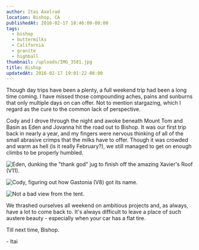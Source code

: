 ```yaml
---
author: Itai Axelrad
location: Bishop, CA
publishedAt: 2016-02-17 18:46:00-08:00
tags:
  - bishop
  - buttermilks
  - California
  - granite
  - highball
thumbnail: /uploads/IMG_3581.jpg
title: Bishop
updatedAt: 2016-02-17 19:01:22-08:00
---
```


Though day trips have been a plenty, a full weekend trip had been a long time coming. I have missed those compounding aches, pains and sunburns that only multiple days on can offer. Not to mention stargazing, which I regard as the cure to the common lack of perspective.

Cody and I drove through the night and awoke beneath Mount Tom and Basin as Eden and Jovanna hit the road out to Bishop. It was our first trip back in nearly a year, and my fingers were nervous thinking of all of the small abrasive crimps that the milks have to offer. Though it was crowded and warm as hell (is it really February?), we still managed to get on enough climbs to be properly humbled.

![Eden, dunking the "thank god" jug to finish off the amazing Xavier's Roof (V11).](/uploads/IMG_3581.jpg)

![Cody, figuring out how Gastonia (V8) got its name.](/uploads/IMG_3607.jpg)

![Not a bad view from the tent.](/uploads/IMG_3616.jpg)

We thrashed ourselves all weekend on ambitious projects and, as always, have a lot to come back to. It's always difficult to leave a place of such austere beauty - especially when your car has a flat tire.

Till next time, Bishop.

\- Itai
